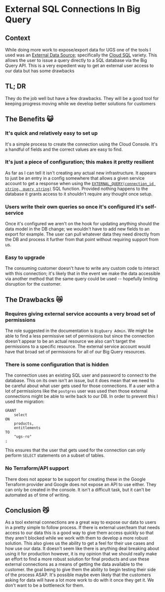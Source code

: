 # External SQL Connections In Big Query

## Context

While doing more work to expose/export data for UGS one of the tools I used was an [External Data Source](https://cloud.google.com/bigquery/external-data-sources); specifically the [Cloud SQL](https://cloud.google.com/bigquery/docs/cloud-sql-federated-queries) variety. This allows the user to issue a query directly to a SQL database via the Big Query API. This is a very expedient way to get an external user access to our data but has some drawbacks

## TL; DR

They do the job well but have a few drawbacks. They will be a good tool for keeping progress moving while we develop better solutions for customers

## The Benefits 😺

### It's quick and relatively easy to set up

It's a simple process to create the connection using the Cloud Console. It's a handful of fields and the correct values are easy to find. 

### It's just a piece of configuration; this makes it pretty resilient

As far as I can tell it isn't creating any actual new infrastructure. It appears to just be an entry in a config somewhere that allows a given service account to get a response when using the [`EXTERNAL_QUERY(connection_id string, query string)`](https://cloud.google.com/bigquery/docs/cloud-sql-federated-queries) SQL function. Provided nothing happens to the database it grants access to it shouldn't require any thought once setup.

### Users write their own queries so once it's configured it's self-service

Once it's configured we aren't on the hook for updating anything should the data model in the DB change; we wouldn't have to add new fields to an export for example. The user can pull whatever data they need directly from the DB and process it further from that point without requiring support from us.

### Easy to upgrade

The consuming customer doesn't have to write any custom code to interact with this connection; it's likely that in the event we make the data accessible via another method that the same query could be used -- hopefully limiting disruption for the customer.  

## The Drawbacks 😿

### Requires giving external service accounts a very broad set of permissions

The role suggested in the documentation is `BigQuery Admin`. We might be able to find a less permissive set of permissions but since the connection doesn't appear to be an actual resource we also can't target the permissions to a specific resource. The external service account would have that broad set of permissions for all of our Big Query resources.

### There is some configuration that is hidden

The connection uses an existing SQL user and password to connect to the database. This on its own isn't an issue, but it does mean that we need to be careful about what user gets used for those connections. If a user with a lot of permissions like the `postgres` user was used then those external connections might be able to write back to our DB. In order to prevent this I used the migration: 

```postgresql
GRANT
    select
ON
    products,
    entitlements
TO
    "ugs-ro"
;
```

This ensures that the user that gets used for the connection can only perform `SELECT` statements on a subset of tables.

### No Terraform/API support

There does not appear to be support for creating these in the Google Terraform provider and Google does not expose an API to use either. They can only be created in the console. It isn't a difficult task, but it can't be automated as of time of writing.

## Conclusion 😼

As a tool external connections are a great way to expose our data to users in a pretty simple to follow process. If there is external user/team that needs access to our data this is a good way to give them access quickly so that they aren't blocked while we work with them to develop a more robust solution. This also gives us the ability to get a feel for their use cases and how use our data. It doesn't seem like there is anything deal breaking about using it for production however, it is my opinion that we should really make an effort to find a more robust solution for final products and use these external connections as a means of getting the data available to the customer. the goal being to give them the ability to begin testing their side of the process ASAP. It's possible maybe even likely that the customers asking for data will have a lot more work to do with it once they get it. We don't want to be a bottleneck for them.

